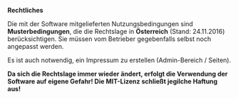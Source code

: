 **Rechtliches**

Die mit der Software mitgelieferten Nutzungsbedingungen sind **Musterbedingungen**, die die Rechtslage in **Österreich** (Stand: 24.11.2016) berücksichtigen. Sie müssen vom Betrieber gegebenfalls selbst noch angepasst werden.

Es ist auch notwendig, ein Impressum zu erstellen (Admin-Bereich / Seiten).

**Da sich die Rechtslage immer wieder ändert, erfolgt die Verwendung der Software auf eigene Gefahr! Die MIT-Lizenz schließt jegilche Haftung aus!**